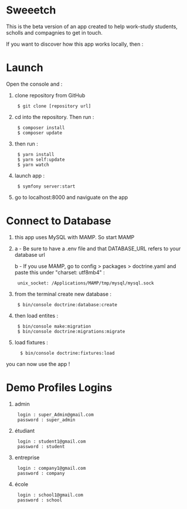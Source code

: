 # Sweeetch

This is the beta version of an app created to help work-study students, scholls and compagnies to get in touch. 

If you want to discover how this app works locally, then : 

# Launch

Open the console and : 

1. clone repository from GitHub

        $ git clone [repository url]
        
2. cd into the repository. Then run : 

        $ composer install 
        $ composer update 
        
3. then run :

        $ yarn install
        $ yarn self:update 
        $ yarn watch 

4. launch app : 

        $ symfony server:start 
        
5. go to localhost:8000 and naviguate on the app 


# Connect to Database 

1. this app uses MySQL with MAMP. So start MAMP 

2. a - Be sure to have a .env file and that DATABASE_URL refers to your database url
   
   b - If you use MAMP, go to config > packages > doctrine.yaml and paste this under "charset: utf8mb4" : 
   
        unix_socket: /Applications/MAMP/tmp/mysql/mysql.sock

3. from the terminal create new database : 

        $ bin/console doctrine:database:create
        
4. then load entites : 

        $ bin/console make:migration
        $ bin/console doctrine:migrations:migrate
        
5. load fixtures : 

         $ bin/console doctrine:fixtures:load 
        

you can now use the app ! 

# Demo Profiles Logins 

1. admin 

        login : super_Admin@gmail.com
        password : super_admin
        

2. étudiant 

        login : student1@gmail.com
        password : student
        
3. entreprise 

        login : company1@gmail.com
        password : company
        
4. école 

        login : school1@gmail.com
        password : school
